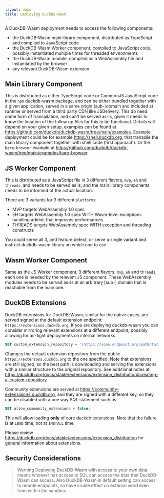 ```yaml
---
layout: docu
title: Deploying DuckDB-Wasm
---
```


A DuckDB-Wasm deployment needs to access the following components:

* the DuckDB-Wasm main library component, distributed as TypeScript and compiled to JavaScript code
* the DuckDB-Wasm Worker component, compiled to JavaScript code, possibly instantiated multiple times for threaded environments
* the DuckDB-Wasm module, compiled as a WebAssembly file and instantiated by the browser
* any relevant DuckDB-Wasm extension

## Main Library Component

This is distributed as either TypeScript code or CommonJS JavaScript code in the `npm` duckdb-wasm package, and can be either bundled together with a given application, served in a same origin (sub-)domain and included at runtime or served from a third party CDN like JSDelivery.
This do need some form of transpilation, and can't be served as-is, given it needs to know the location of the follow up files for this to be functional.
Details will depend on your given setup, examples can be found at <https://github.com/duckdb/duckdb-wasm/tree/main/examples>.
Example deployment could be for example <https://shell.duckdb.org>, that transpile the main library component together with shell code (first approach). Or the `bare-browser` example at <https://github.com/duckdb/duckdb-wasm/tree/main/examples/bare-browser>.

## JS Worker Component

This is distributed as a JavaScript file in 3 different flavors, `mvp`, `eh` and `threads`, and needs to be served as is, and the main library components needs to be informed of the actual location.

There are 3 variants for 3 different `platforms`:

- MVP targets WebAssembly 1.0 spec
- EH targets WebAssembly 1.0 spec WITH Wasm-level exceptions handling added, that improves performances
- THREADS targets WebAssembly spec WITH exception and threading constructs

You could serve all 3, and feature detect, or serve a single variant and instruct duckdb-wasm library on which one to use

## Wasm Worker Component

Same as the JS Worker component, 3 different flavors, `mvp`, `eh` and `threads`, each one is needed by the relevant JS component. These WebAssembly modules needs to be served as-is at an arbitrary [sub-] domain that is reachable from the main one.

## DuckDB Extensions

DuckDB extensions for DuckDB-Wasm, similar for the native cases, are served signed at the default extension endpoint: `https://extensions.duckdb.org`.
If you are deploying duckdb-wasm you can consider mirroring relevant extensions at a different endpoint, possibly allowing for air-tight deployments on internal networks.

```sql
SET custom_extension_repository = '⟨https://some.endpoint.org/path/to/repository⟩';
```

Changes the default extension repository from the public `https://extensons.duckdb.org` to the one specified. Note that extensions are still signed, so the best path is downloading and serving the extensions with a similar structure to the original repository. See additional notes at https://duckdb.org/docs/stable/extensions/extension_distribution#creating-a-custom-repository.


Community extensions are served at https://community-extensioions.duckdb.org, and they are signed with a different key, so they can be disabled with a one way SQL statement such as:

```sql
SET allow_community_extensions = false;
```

This will allow loading **only** of core duckdb extensions. Note that the failure is at `LOAD` time, not at `INSTALL` time.

Please review <https://duckdb.org/docs/stable/extensions/extension_distribution> for general information about extensions.


## Security Considerations

> Warning Deploying DuckDB-Wasm with access to your own data means whoever has access to SQL can access the data that DuckDB-Wasm can access. Also DuckDB-Wasm in default setting can access to remote endpoints, so have visible effect on external word even from within the sandbox.
